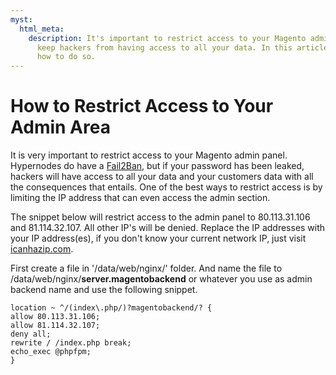 ```yaml
---
myst:
  html_meta:
    description: It's important to restrict access to your Magento admin panel to
      keep hackers from having access to all your data. In this article we explain
      how to do so.
---
```


<!-- source: https://support.hypernode.com/en/hypernode/nginx/how-to-restrict-access-to-your-admin-area/ -->

# How to Restrict Access to Your Admin Area

It is very important to restrict access to your Magento admin panel. Hypernodes do have a [Fail2Ban](https://support.hypernode.com/knowledgebase/how-to-protect-your-magento-store-against-brute-force/), but if your password has been leaked, hackers will have access to all your data and your customers data with all the consequences that entails. One of the best ways to restrict access is by limiting the IP address that can even access the admin section.

The snippet below will restrict access to the admin panel to 80.113.31.106 and 81.114.32.107. All other IP's will be denied. Replace the IP addresses with your IP address(es), if you don't know your current network IP, just visit [icanhazip.com](http://icanhazip.com).

First create a file in '/data/web/nginx/' folder. And name the file to /data/web/nginx/**server.magentobackend** or whatever you use as admin backend name and use the following snippet.

```nginx
location ~ ^/(index\.php/)?magentobackend/? {
allow 80.113.31.106;
allow 81.114.32.107;
deny all;
rewrite / /index.php break;
echo_exec @phpfpm;
}
```
